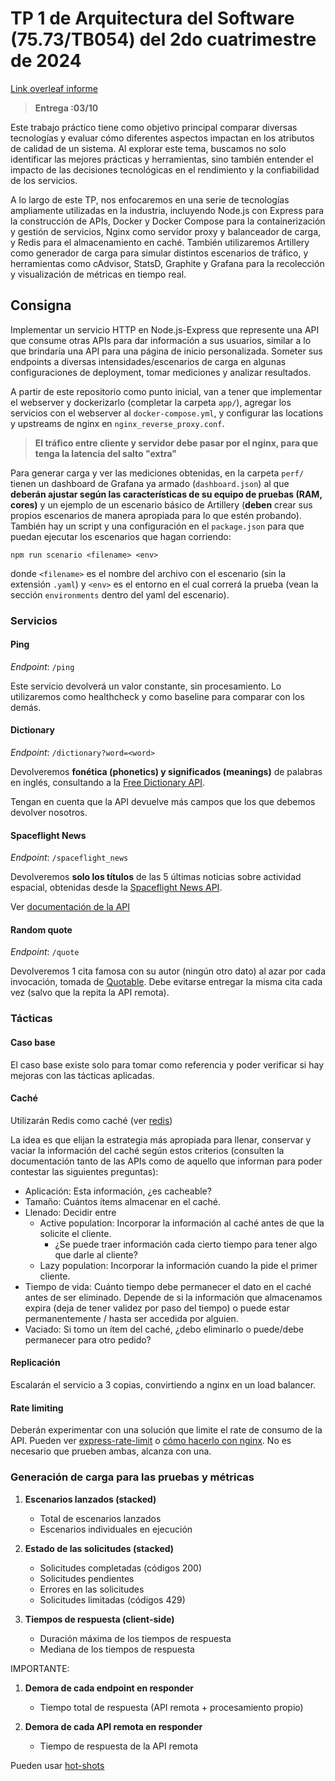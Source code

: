 # TP 1 de Arquitectura del Software (75.73/TB054) del 2do cuatrimestre de 2024

[Link overleaf informe](https://www.overleaf.com/project/66f9eb4b56de8e55b06fbc91)

> **Entrega :03/10** 

Este trabajo práctico tiene como objetivo principal comparar diversas tecnologías y evaluar cómo diferentes aspectos impactan en los atributos de calidad de un sistema. Al explorar este tema, buscamos no solo identificar las mejores prácticas y herramientas, sino también entender el impacto de las decisiones tecnológicas en el rendimiento y la confiabilidad de los servicios.

A lo largo de este TP, nos enfocaremos en una serie de tecnologías ampliamente utilizadas en la industria, incluyendo Node.js con Express para la construcción de APIs, Docker y Docker Compose para la containerización y gestión de servicios, Nginx como servidor proxy y balanceador de carga, y Redis para el almacenamiento en caché. También utilizaremos Artillery como generador de carga para simular distintos escenarios de tráfico, y herramientas como cAdvisor, StatsD, Graphite y Grafana para la recolección y visualización de métricas en tiempo real.

## Consigna

Implementar un servicio HTTP en Node.js-Express que represente una API que consume otras APIs para dar información a sus usuarios, similar a lo que brindaría una API para una página de inicio personalizada. Someter sus endpoints a diversas intensidades/escenarios de carga en algunas configuraciones de deployment, tomar mediciones y analizar resultados.

A partir de este repositorio como punto inicial, van a tener que implementar el webserver y dockerizarlo (completar la carpeta `app/`), agregar los servicios con el webserver al `docker-compose.yml`, y configurar las locations y upstreams de nginx en `nginx_reverse_proxy.conf`.

> **El tráfico entre cliente y servidor debe pasar por el nginx, para que tenga la latencia del salto "extra"**

Para generar carga y ver las mediciones obtenidas, en la carpeta `perf/` tienen un dashboard de Grafana ya armado (`dashboard.json`) al que **deberán ajustar según las características de su equipo de pruebas (RAM, cores)** y un ejemplo de un escenario básico de Artillery (**deben** crear sus propios escenarios de manera apropiada para lo que estén probando). También hay un script y una configuración en el `package.json` para que puedan ejecutar los escenarios que hagan corriendo:

```npm run scenario <filename> <env>```

donde `<filename>` es el nombre del archivo con el escenario (sin la extensión `.yaml`) y `<env>` es el entorno en el cual correrá la prueba (vean la sección `environments` dentro del yaml del escenario).

### Servicios

#### Ping

*Endpoint*: `/ping`

Este servicio devolverá un valor constante, sin procesamiento. Lo utilizaremos como healthcheck y como baseline para comparar con los demás.

#### Dictionary

*Endpoint*: `/dictionary?word=<word>`

Devolveremos **fonética (phonetics) y significados (meanings)** de palabras en inglés, consultando a la [Free Dictionary API](https://dictionaryapi.dev/).

Tengan en cuenta que la API devuelve más campos que los que debemos devolver nosotros.

#### Spaceflight News

*Endpoint*: `/spaceflight_news`

Devolveremos **solo los títulos** de las 5 últimas noticias sobre actividad espacial, obtenidas desde la [Spaceflight News API](https://spaceflightnewsapi.net/).

Ver [documentación de la API](https://api.spaceflightnewsapi.net/v4/docs/)

#### Random quote

*Endpoint*: `/quote`

Devolveremos 1 cita famosa con su autor (ningún otro dato) al azar por cada invocación, tomada de [Quotable](https://github.com/lukePeavey/quotable). Debe evitarse entregar la misma cita cada vez (salvo que la repita la API remota).


### Tácticas

#### Caso base

El caso base existe solo para tomar como referencia y poder verificar si hay mejoras con las tácticas aplicadas.

#### Caché

Utilizarán Redis como caché (ver [redis](https://www.npmjs.com/package/redis))

La idea es que elijan la estrategia más apropiada para llenar, conservar y vaciar la información del caché según estos criterios (consulten la documentación tanto de las APIs como de aquello que informan para poder contestar las siguientes preguntas):

- Aplicación: Esta información, ¿es cacheable?
- Tamaño: Cuántos ítems almacenar en el caché.
- Llenado: Decidir entre
  - Active population: Incorporar la información al caché antes de que la solicite el cliente.
    - ¿Se puede traer información cada cierto tiempo para tener algo que darle al cliente?
  - Lazy population: Incorporar la información cuando la pide el primer cliente.
- Tiempo de vida: Cuánto tiempo debe permanecer el dato en el caché antes de ser eliminado. Depende de si la información que almacenamos expira (deja de tener validez por paso del tiempo) o puede estar permanentemente / hasta ser accedida por alguien.
- Vaciado: Si tomo un ítem del caché, ¿debo eliminarlo o puede/debe permanecer para otro pedido?

#### Replicación

Escalarán el servicio a 3 copias, convirtiendo a nginx en un load balancer.

#### Rate limiting

Deberán experimentar con una solución que limite el rate de consumo de la API. Pueden ver [express-rate-limit](https://www.npmjs.com/package/express-rate-limit) o [cómo hacerlo con nginx](https://www.nginx.com/blog/rate-limiting-nginx/). No es necesario que prueben ambas, alcanza con una.

### Generación de carga para las pruebas y métricas 

1. **Escenarios lanzados (stacked)**
   - Total de escenarios lanzados
   - Escenarios individuales en ejecución

2. **Estado de las solicitudes (stacked)**
   - Solicitudes completadas (códigos 200)
   - Solicitudes pendientes
   - Errores en las solicitudes
   - Solicitudes limitadas (códigos 429)

3. **Tiempos de respuesta (client-side)**
   - Duración máxima de los tiempos de respuesta
   - Mediana de los tiempos de respuesta

IMPORTANTE:

1. **Demora de cada endpoint en responder**
   - Tiempo total de respuesta (API remota + procesamiento propio)

2. **Demora de cada API remota en responder**
   - Tiempo de respuesta de la API remota


Pueden usar [hot-shots](https://www.npmjs.com/package/hot-shots)

